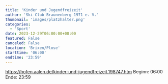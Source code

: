 ```yaml
---
title: 'Kinder und Jugendfreizeit'
author: 'Ski-Club Braunenberg 1971 e. V.'
thumbnail: 'images/platzhalter.png'
categories:
  - 'Sport'
date: 2023-12-29T06:00:00+00:00
featured: False
canceled: False
location: 'Brixen/Plose'
starttime: '06:00'
endtime: '23:59'
---
```

https://hofen.aalen.de/kinder-und-jugendfreizeit.198747.htm
Beginn: 06:00
 Ende: 23:59